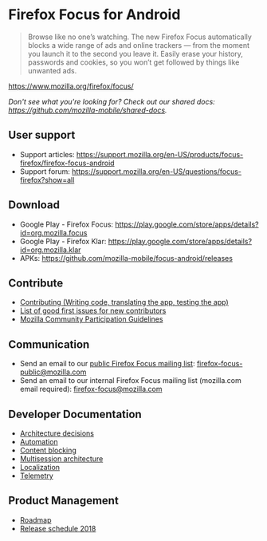 # Firefox Focus for Android

> Browse like no one’s watching. The new Firefox Focus automatically blocks a wide range of ads and online trackers — from the moment you launch it to the second you leave it. Easily erase your history, passwords and cookies, so you won’t get followed by things like unwanted ads.

https://www.mozilla.org/firefox/focus/

*Don't see what you're looking for? Check out our shared docs: https://github.com/mozilla-mobile/shared-docs.*

## User support

* Support articles: https://support.mozilla.org/en-US/products/focus-firefox/firefox-focus-android
* Support forum: https://support.mozilla.org/en-US/questions/focus-firefox?show=all

## Download

* Google Play - Firefox Focus: https://play.google.com/store/apps/details?id=org.mozilla.focus
* Google Play - Firefox Klar: https://play.google.com/store/apps/details?id=org.mozilla.klar
* APKs: https://github.com/mozilla-mobile/focus-android/releases

## Contribute

* [Contributing (Writing code, translating the app, testing the app)](https://github.com/mozilla-mobile/shared-docs/blob/master/android/CONTRIBUTING.md)
* [List of good first issues for new contributors](https://github.com/mozilla-mobile/focus-android/issues?q=is%3Aopen+is%3Aissue+label%3A%22good+first+issue%22)
* [Mozilla Community Participation Guidelines](https://www.mozilla.org/en-US/about/governance/policies/participation/)

## Communication
* Send an email to our [public Firefox Focus mailing list](https://mail.mozilla.org/listinfo/firefox-focus-public): firefox-focus-public@mozilla.com
* Send an email to our internal Firefox Focus mailing list (mozilla.com email required): firefox-focus@mozilla.com

## Developer Documentation

* [Architecture decisions](https://github.com/mozilla-mobile/focus-android/wiki/Architecture-Decisions)
* [Automation](https://github.com/mozilla-mobile/shared-docs/blob/master/android/automation.md)
* [Content blocking](https://github.com/mozilla-mobile/focus-android/wiki/Content-blocking)
* [Multisession architecture](https://github.com/mozilla-mobile/focus-android/wiki/Multisession-architecture)
* [Localization](https://github.com/mozilla-mobile/focus-android/wiki/Localization)
* [Telemetry](https://github.com/mozilla-mobile/focus-android/wiki/Telemetry)

## Product Management
* [Roadmap](https://github.com/mozilla-mobile/focus-android/projects/2)
* [Release schedule 2018](https://wiki.mozilla.org/Mobile/Focus/Android/Train_Schedule)
